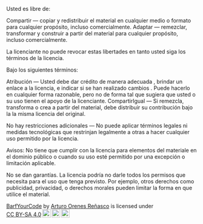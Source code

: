 Usted es libre de:

Compartir — copiar y redistribuir el material en cualquier medio o formato para cualquier propósito, incluso comercialmente.
Adaptar — remezclar, transformar y construir a partir del material para cualquier propósito, incluso comercialmente.

La licenciante no puede revocar estas libertades en tanto usted siga los términos de la licencia.

Bajo los siguientes términos:

Atribución — Usted debe dar crédito de manera adecuada , brindar un enlace a la licencia, e indicar si se han realizado cambios . Puede hacerlo en cualquier forma razonable, pero no de forma tal que sugiera que usted o su uso tienen el apoyo de la licenciante.
CompartirIgual — Si remezcla, transforma o crea a partir del material, debe distribuir su contribución bajo la la misma licencia del original.

No hay restricciones adicionales — No puede aplicar términos legales ni medidas tecnológicas que restrinjan legalmente a otras a hacer cualquier uso permitido por la licencia.

Avisos:
No tiene que cumplir con la licencia para elementos del materiale en el dominio público o cuando su uso esté permitido por una excepción o limitación aplicable.

No se dan garantías. La licencia podría no darle todos los permisos que necesita para el uso que tenga previsto. Por ejemplo, otros derechos como publicidad, privacidad, o derechos morales pueden limitar la forma en que utilice el material.

<p xmlns:cc="http://creativecommons.org/ns#" xmlns:dct="http://purl.org/dc/terms/"><a property="dct:title" rel="cc:attributionURL" href="https://556977aor.github.io/556977aor/">BarfYourCode</a> by <a rel="cc:attributionURL dct:creator" property="cc:attributionName" href="https://github.com/556977aor/">Arturo Orenes Reñasco</a> is licensed under <a href="https://creativecommons.org/licenses/by-sa/4.0/?ref=chooser-v1" target="_blank" rel="license noopener noreferrer" style="display:inline-block;">CC BY-SA 4.0<img style="height:22px!important;margin-left:3px;vertical-align:text-bottom;" src="https://mirrors.creativecommons.org/presskit/icons/cc.svg?ref=chooser-v1" alt=""><img style="height:22px!important;margin-left:3px;vertical-align:text-bottom;" src="https://mirrors.creativecommons.org/presskit/icons/by.svg?ref=chooser-v1" alt=""><img style="height:22px!important;margin-left:3px;vertical-align:text-bottom;" src="https://mirrors.creativecommons.org/presskit/icons/sa.svg?ref=chooser-v1" alt=""></a></p>

